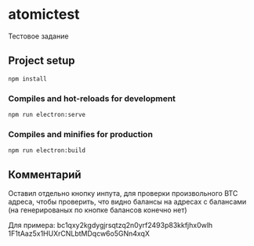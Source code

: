 # atomictest
Тестовое задание

## Project setup
```
npm install
```

### Compiles and hot-reloads for development
```
npm run electron:serve
```

### Compiles and minifies for production
```
npm run electron:build
```

## Комментарий
Оставил отдельно кнопку инпута, для проверки произвольного BTC адреса, 
чтобы проверить, что видно балансы на адресах с балансами (на генерированых по кнопке балансов конечно нет)

Для примера:
bc1qxy2kgdygjrsqtzq2n0yrf2493p83kkfjhx0wlh
1F1tAaz5x1HUXrCNLbtMDqcw6o5GNn4xqX
